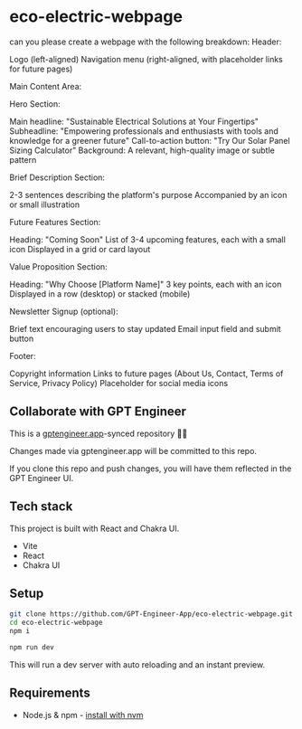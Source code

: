 # eco-electric-webpage

can you please create a webpage with the following breakdown: Header:

Logo (left-aligned)
Navigation menu (right-aligned, with placeholder links for future pages)

Main Content Area:

Hero Section:

Main headline: "Sustainable Electrical Solutions at Your Fingertips"
Subheadline: "Empowering professionals and enthusiasts with tools and knowledge for a greener future"
Call-to-action button: "Try Our Solar Panel Sizing Calculator"
Background: A relevant, high-quality image or subtle pattern


Brief Description Section:

2-3 sentences describing the platform's purpose
Accompanied by an icon or small illustration


Future Features Section:

Heading: "Coming Soon"
List of 3-4 upcoming features, each with a small icon
Displayed in a grid or card layout


Value Proposition Section:

Heading: "Why Choose [Platform Name]"
3 key points, each with an icon
Displayed in a row (desktop) or stacked (mobile)


Newsletter Signup (optional):

Brief text encouraging users to stay updated
Email input field and submit button

Footer:

Copyright information
Links to future pages (About Us, Contact, Terms of Service, Privacy Policy)
Placeholder for social media icons

## Collaborate with GPT Engineer

This is a [gptengineer.app](https://gptengineer.app)-synced repository 🌟🤖

Changes made via gptengineer.app will be committed to this repo.

If you clone this repo and push changes, you will have them reflected in the GPT Engineer UI.

## Tech stack

This project is built with React and Chakra UI.

- Vite
- React
- Chakra UI

## Setup

```sh
git clone https://github.com/GPT-Engineer-App/eco-electric-webpage.git
cd eco-electric-webpage
npm i
```

```sh
npm run dev
```

This will run a dev server with auto reloading and an instant preview.

## Requirements

- Node.js & npm - [install with nvm](https://github.com/nvm-sh/nvm#installing-and-updating)
